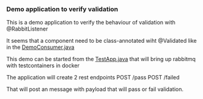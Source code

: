 ### Demo application to verify validation

This is a demo application to verify the behaviour 
of validation with @RabbitListener

It seems that a component need to be class-annotated wiht
@Validated like in the [DemoConsumer.java](src%2Fmain%2Fjava%2Fse%2Fdunemark%2Frabbitvalidation%2FDemoConsumer.java)

This demo can be started from the [TestApp.java](src%2Ftest%2Fjava%2Fse%2Fdunemark%2Frabbitvalidation%2FTestApp.java)
that will bring up rabbitmq with testcontainers in docker

The application will create 2 rest endpoints
POST /pass
POST /failed

That will post an message with payload that will pass or fail validation.